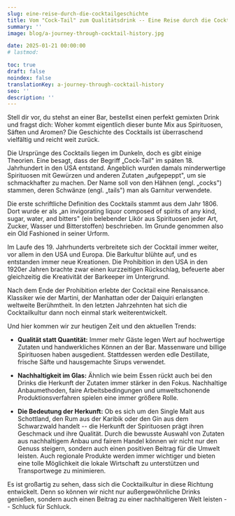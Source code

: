 ```yaml
---
slug: eine-reise-durch-die-cocktailgeschichte
title: Vom "Cock-Tail" zum Qualitätsdrink -- Eine Reise durch die Cocktailgeschichte
summary: ''
image: blog/a-journey-through-cocktail-history.jpg

date: 2025-01-21 00:00:00
# lastmod: 

toc: true
draft: false
noindex: false
translationKey: a-journey-through-cocktail-history
seo: ''
description: ''
---
```

Stell dir vor, du stehst an einer Bar, bestellst einen perfekt gemixten Drink und fragst dich: Woher kommt eigentlich dieser bunte Mix aus Spirituosen, Säften und Aromen? Die Geschichte des Cocktails ist überraschend vielfältig und reicht weit zurück.

Die Ursprünge des Cocktails liegen im Dunkeln, doch es gibt einige Theorien. Eine besagt, dass der Begriff „Cock-Tail" im späten 18. Jahrhundert in den USA entstand. Angeblich wurden damals minderwertige Spirituosen mit Gewürzen und anderen Zutaten „aufgepeppt", um sie schmackhafter zu machen. Der Name soll von den Hähnen (engl. „cocks") stammen, deren Schwänze (engl. „tails") man als Garnitur verwendete.

Die erste schriftliche Definition des Cocktails stammt aus dem Jahr 1806. Dort wurde er als „an invigorating liquor composed of spirits of any kind, sugar, water, and bitters" (ein belebender Likör aus Spirituosen jeder Art, Zucker, Wasser und Bitterstoffen) beschrieben. Im Grunde genommen also ein Old Fashioned in seiner Urform.

Im Laufe des 19. Jahrhunderts verbreitete sich der Cocktail immer weiter, vor allem in den USA und Europa. Die Barkultur blühte auf, und es entstanden immer neue Kreationen. Die Prohibition in den USA in den 1920er Jahren brachte zwar einen kurzzeitigen Rückschlag, befeuerte aber gleichzeitig die Kreativität der Barkeeper im Untergrund.

Nach dem Ende der Prohibition erlebte der Cocktail eine Renaissance. Klassiker wie der Martini, der Manhattan oder der Daiquiri erlangten weltweite Berühmtheit. In den letzten Jahrzehnten hat sich die Cocktailkultur dann noch einmal stark weiterentwickelt.

Und hier kommen wir zur heutigen Zeit und den aktuellen Trends:

- **Qualität statt Quantität:** Immer mehr Gäste legen Wert auf hochwertige Zutaten und handwerkliches Können an der Bar. Massenware und billige Spirituosen haben ausgedient. Stattdessen werden edle Destillate, frische Säfte und hausgemachte Sirups verwendet.

- **Nachhaltigkeit im Glas:** Ähnlich wie beim Essen rückt auch bei den Drinks die Herkunft der Zutaten immer stärker in den Fokus. Nachhaltige Anbaumethoden, faire Arbeitsbedingungen und umweltschonende Produktionsverfahren spielen eine immer größere Rolle.

- **Die Bedeutung der Herkunft:** Ob es sich um den Single Malt aus Schottland, den Rum aus der Karibik oder den Gin aus dem Schwarzwald handelt -- die Herkunft der Spirituosen prägt ihren Geschmack und ihre Qualität. Durch die bewusste Auswahl von Zutaten aus nachhaltigem Anbau und fairem Handel können wir nicht nur den Genuss steigern, sondern auch einen positiven Beitrag für die Umwelt leisten. Auch regionale Produkte werden immer wichtiger und bieten eine tolle Möglichkeit die lokale Wirtschaft zu unterstützen und Transportwege zu minimieren.

Es ist großartig zu sehen, dass sich die Cocktailkultur in diese Richtung entwickelt. Denn so können wir nicht nur außergewöhnliche Drinks genießen, sondern auch einen Beitrag zu einer nachhaltigeren Welt leisten -- Schluck für Schluck.
